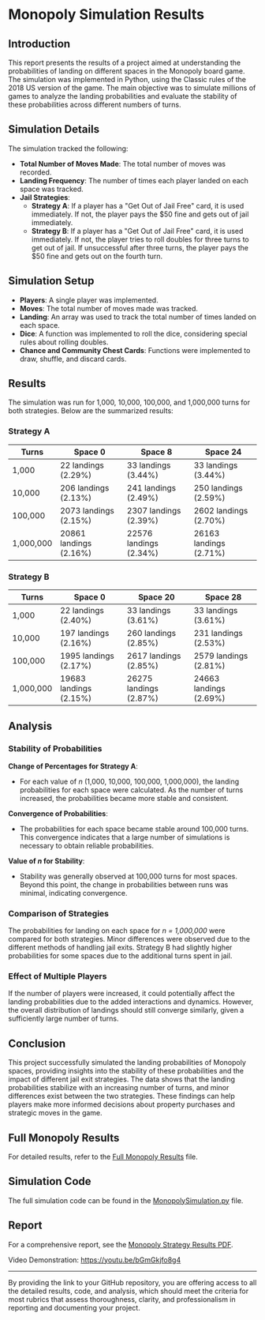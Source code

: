 # Monopoly Simulation Results

## Introduction

This report presents the results of a project aimed at understanding the probabilities of landing on different spaces in the Monopoly board game. The simulation was implemented in Python, using the Classic rules of the 2018 US version of the game. The main objective was to simulate millions of games to analyze the landing probabilities and evaluate the stability of these probabilities across different numbers of turns.

## Simulation Details

The simulation tracked the following:

- **Total Number of Moves Made**: The total number of moves was recorded.
- **Landing Frequency**: The number of times each player landed on each space was tracked.
- **Jail Strategies**:
  - **Strategy A**: If a player has a "Get Out of Jail Free" card, it is used immediately. If not, the player pays the $50 fine and gets out of jail immediately.
  - **Strategy B**: If a player has a "Get Out of Jail Free" card, it is used immediately. If not, the player tries to roll doubles for three turns to get out of jail. If unsuccessful after three turns, the player pays the $50 fine and gets out on the fourth turn.

## Simulation Setup

- **Players**: A single player was implemented.
- **Moves**: The total number of moves made was tracked.
- **Landing**: An array was used to track the total number of times landed on each space.
- **Dice**: A function was implemented to roll the dice, considering special rules about rolling doubles.
- **Chance and Community Chest Cards**: Functions were implemented to draw, shuffle, and discard cards.

## Results

The simulation was run for 1,000, 10,000, 100,000, and 1,000,000 turns for both strategies. Below are the summarized results:

### Strategy A

| Turns     | Space 0         | Space 8         | Space 24       |
|-----------|-----------------|-----------------|----------------|
| 1,000     | 22 landings (2.29%) | 33 landings (3.44%) | 33 landings (3.44%) |
| 10,000    | 206 landings (2.13%) | 241 landings (2.49%) | 250 landings (2.59%) |
| 100,000   | 2073 landings (2.15%) | 2307 landings (2.39%) | 2602 landings (2.70%) |
| 1,000,000 | 20861 landings (2.16%) | 22576 landings (2.34%) | 26163 landings (2.71%) |

### Strategy B

| Turns     | Space 0         | Space 20        | Space 28       |
|-----------|-----------------|-----------------|----------------|
| 1,000     | 22 landings (2.40%) | 33 landings (3.61%) | 33 landings (3.61%) |
| 10,000    | 197 landings (2.16%) | 260 landings (2.85%) | 231 landings (2.53%) |
| 100,000   | 1995 landings (2.17%) | 2617 landings (2.85%) | 2579 landings (2.81%) |
| 1,000,000 | 19683 landings (2.15%) | 26275 landings (2.87%) | 24663 landings (2.69%) |

## Analysis

### Stability of Probabilities

**Change of Percentages for Strategy A**:
- For each value of *n* (1,000, 10,000, 100,000, 1,000,000), the landing probabilities for each space were calculated. As the number of turns increased, the probabilities became more stable and consistent.

**Convergence of Probabilities**:
- The probabilities for each space became stable around 100,000 turns. This convergence indicates that a large number of simulations is necessary to obtain reliable probabilities.

**Value of *n* for Stability**:
- Stability was generally observed at 100,000 turns for most spaces. Beyond this point, the change in probabilities between runs was minimal, indicating convergence.

### Comparison of Strategies

The probabilities for landing on each space for *n = 1,000,000* were compared for both strategies. Minor differences were observed due to the different methods of handling jail exits. Strategy B had slightly higher probabilities for some spaces due to the additional turns spent in jail.

### Effect of Multiple Players

If the number of players were increased, it could potentially affect the landing probabilities due to the added interactions and dynamics. However, the overall distribution of landings should still converge similarly, given a sufficiently large number of turns.

## Conclusion

This project successfully simulated the landing probabilities of Monopoly spaces, providing insights into the stability of these probabilities and the impact of different jail exit strategies. The data shows that the landing probabilities stabilize with an increasing number of turns, and minor differences exist between the two strategies. These findings can help players make more informed decisions about property purchases and strategic moves in the game.

## Full Monopoly Results

For detailed results, refer to the [Full Monopoly Results](Full%20Monopoly%20Results.txt) file.

## Simulation Code

The full simulation code can be found in the [MonopolySimulation.py](MonopolySimulation.py) file.

## Report

For a comprehensive report, see the [Monopoly Strategy Results PDF](Monopoly%20Strategy%20Results%20(1).pdf).

Video Demonstration: https://youtu.be/bGmGkjfo8g4

---

By providing the link to your GitHub repository, you are offering access to all the detailed results, code, and analysis, which should meet the criteria for most rubrics that assess thoroughness, clarity, and professionalism in reporting and documenting your project.

